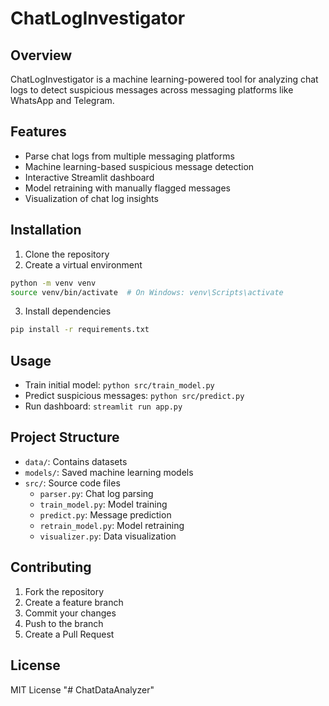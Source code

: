 # ChatLogInvestigator

## Overview
ChatLogInvestigator is a machine learning-powered tool for analyzing chat logs to detect suspicious messages across messaging platforms like WhatsApp and Telegram.

## Features
- Parse chat logs from multiple messaging platforms
- Machine learning-based suspicious message detection
- Interactive Streamlit dashboard
- Model retraining with manually flagged messages
- Visualization of chat log insights

## Installation
1. Clone the repository
2. Create a virtual environment
```bash
python -m venv venv
source venv/bin/activate  # On Windows: venv\Scripts\activate
```
3. Install dependencies
```bash
pip install -r requirements.txt
```

## Usage
- Train initial model: `python src/train_model.py`
- Predict suspicious messages: `python src/predict.py`
- Run dashboard: `streamlit run app.py`

## Project Structure
- `data/`: Contains datasets
- `models/`: Saved machine learning models
- `src/`: Source code files
  - `parser.py`: Chat log parsing
  - `train_model.py`: Model training
  - `predict.py`: Message prediction
  - `retrain_model.py`: Model retraining
  - `visualizer.py`: Data visualization

## Contributing
1. Fork the repository
2. Create a feature branch
3. Commit your changes
4. Push to the branch
5. Create a Pull Request

## License
MIT License
"# ChatDataAnalyzer" 
